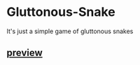 # Gluttonous-Snake
It's just a simple game of  gluttonous snakes
## [preview](http://www.panchuanpeng.cn/snake.html) 
